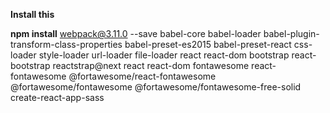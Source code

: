 **Install this**

**npm install** webpack@3.11.0 --save babel-core babel-loader babel-plugin-transform-class-properties 
babel-preset-es2015 babel-preset-react css-loader style-loader url-loader file-loader
react react-dom bootstrap react-bootstrap reactstrap@next react react-dom fontawesome react-fontawesome 
@fortawesome/react-fontawesome @fortawesome/fontawesome @fortawesome/fontawesome-free-solid
create-react-app-sass
